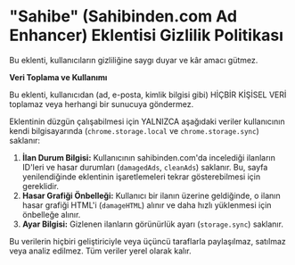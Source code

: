 # "Sahibe" (Sahibinden.com Ad Enhancer) Eklentisi Gizlilik Politikası

Bu eklenti, kullanıcıların gizliliğine saygı duyar ve kâr amacı gütmez.

**Veri Toplama ve Kullanımı**

Bu eklenti, kullanıcıdan (ad, e-posta, kimlik bilgisi gibi) HİÇBİR KİŞİSEL VERİ toplamaz veya herhangi bir sunucuya göndermez.

Eklentinin düzgün çalışabilmesi için YALNIZCA aşağıdaki veriler kullanıcının kendi bilgisayarında (`chrome.storage.local` ve `chrome.storage.sync`) saklanır:

1.  **İlan Durum Bilgisi:** Kullanıcının sahibinden.com'da incelediği ilanların ID'leri ve hasar durumları (`damagedAds`, `cleanAds`) saklanır. Bu, sayfa yenilendiğinde eklentinin işaretlemeleri tekrar gösterebilmesi için gereklidir.
2.  **Hasar Grafiği Önbelleği:** Kullanıcı bir ilanın üzerine geldiğinde, o ilanın hasar grafiği HTML'i (`damageHTML`) alınır ve daha hızlı yüklenmesi için önbelleğe alınır.
3.  **Ayar Bilgisi:** Gizlenen ilanların görünürlük ayarı (`storage.sync`) saklanır.

Bu verilerin hiçbiri geliştiriciyle veya üçüncü taraflarla paylaşılmaz, satılmaz veya analiz edilmez. Tüm veriler yerel olarak kalır.
